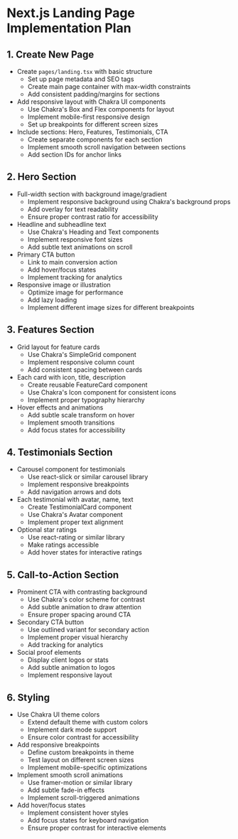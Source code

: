 # Next.js Landing Page Implementation Plan

## 1. Create New Page
- Create `pages/landing.tsx` with basic structure
  - Set up page metadata and SEO tags
  - Create main page container with max-width constraints
  - Add consistent padding/margins for sections
- Add responsive layout with Chakra UI components
  - Use Chakra's Box and Flex components for layout
  - Implement mobile-first responsive design
  - Set up breakpoints for different screen sizes
- Include sections: Hero, Features, Testimonials, CTA
  - Create separate components for each section
  - Implement smooth scroll navigation between sections
  - Add section IDs for anchor links

## 2. Hero Section
- Full-width section with background image/gradient
  - Implement responsive background using Chakra's background props
  - Add overlay for text readability
  - Ensure proper contrast ratio for accessibility
- Headline and subheadline text
  - Use Chakra's Heading and Text components
  - Implement responsive font sizes
  - Add subtle text animations on scroll
- Primary CTA button
  - Link to main conversion action
  - Add hover/focus states
  - Implement tracking for analytics
- Responsive image or illustration
  - Optimize image for performance
  - Add lazy loading
  - Implement different image sizes for different breakpoints

## 3. Features Section
- Grid layout for feature cards
  - Use Chakra's SimpleGrid component
  - Implement responsive column count
  - Add consistent spacing between cards
- Each card with icon, title, description
  - Create reusable FeatureCard component
  - Use Chakra's Icon component for consistent icons
  - Implement proper typography hierarchy
- Hover effects and animations
  - Add subtle scale transform on hover
  - Implement smooth transitions
  - Add focus states for accessibility

## 4. Testimonials Section
- Carousel component for testimonials
  - Use react-slick or similar carousel library
  - Implement responsive breakpoints
  - Add navigation arrows and dots
- Each testimonial with avatar, name, text
  - Create TestimonialCard component
  - Use Chakra's Avatar component
  - Implement proper text alignment
- Optional star ratings
  - Use react-rating or similar library
  - Make ratings accessible
  - Add hover states for interactive ratings

## 5. Call-to-Action Section
- Prominent CTA with contrasting background
  - Use Chakra's color scheme for contrast
  - Add subtle animation to draw attention
  - Ensure proper spacing around CTA
- Secondary CTA button
  - Use outlined variant for secondary action
  - Implement proper visual hierarchy
  - Add tracking for analytics
- Social proof elements
  - Display client logos or stats
  - Add subtle animation to logos
  - Implement responsive layout

## 6. Styling
- Use Chakra UI theme colors
  - Extend default theme with custom colors
  - Implement dark mode support
  - Ensure color contrast for accessibility
- Add responsive breakpoints
  - Define custom breakpoints in theme
  - Test layout on different screen sizes
  - Implement mobile-specific optimizations
- Implement smooth scroll animations
  - Use framer-motion or similar library
  - Add subtle fade-in effects
  - Implement scroll-triggered animations
- Add hover/focus states
  - Implement consistent hover styles
  - Add focus states for keyboard navigation
  - Ensure proper contrast for interactive elements
